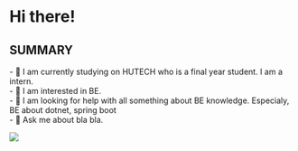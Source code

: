 # Hi there!

<!--
**Kienpro10082002/Kienpro10082002** is a ✨ _special_ ✨ repository because its `README.md` (this file) appears on your GitHub profile.
Here are some ideas to get you started:-->
  ## SUMMARY
  <p>
  - 🔭 I am currently studying on HUTECH who is a final year student. I am a intern.<br>
  - 🌱 I am interested in BE.<br>
  - 🤔 I am looking for help with all something about BE knowledge. Especialy, BE about dotnet, spring boot<br>
  - 💬 Ask me about bla bla.<br>
  </p>
  <img src="https://github-readme-stats-nu-rose-46.vercel.app/api?username=Kienpro10082002&&show_icons=true&title_color=6495ED&icon_color=4D72F2&text_color=F0F8FF&bg_color=000000">
